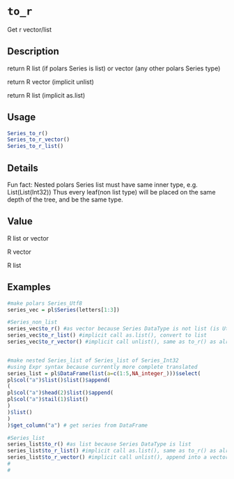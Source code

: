 # `to_r`

Get r vector/list

## Description

return R list (if polars Series is list)  or vector (any other polars Series type)

return R vector (implicit unlist)

return R list (implicit as.list)

## Usage

```r
Series_to_r()
Series_to_r_vector()
Series_to_r_list()
```

## Details

Fun fact: Nested polars Series list must have same inner type, e.g. List(List(Int32))
Thus every leaf(non list type) will be placed on the same depth of the tree, and be the same type.

## Value

R list or vector

R vector

R list

## Examples

```r
#make polars Series_Utf8
series_vec = pl$Series(letters[1:3])

#Series_non_list
series_vec$to_r() #as vector because Series DataType is not list (is Utf8)
series_vec$to_r_list() #implicit call as.list(), convert to list
series_vec$to_r_vector() #implicit call unlist(), same as to_r() as already vector


#make nested Series_list of Series_list of Series_Int32
#using Expr syntax because currently more complete translated
series_list = pl$DataFrame(list(a=c(1:5,NA_integer_)))$select(
pl$col("a")$list()$list()$append(
(
pl$col("a")$head(2)$list()$append(
pl$col("a")$tail(1)$list()
)
)$list()
)
)$get_column("a") # get series from DataFrame

#Series_list
series_list$to_r() #as list because Series DataType is list
series_list$to_r_list() #implicit call as.list(), same as to_r() as already list
series_list$to_r_vector() #implicit call unlist(), append into a vector
#
#
```


